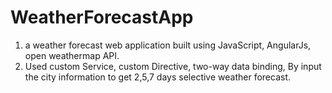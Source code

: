 # WeatherForecastApp
1. a weather forecast web application built using JavaScript, AngularJs, open weathermap API. <br/>
2. Used custom Service, custom Directive, two-way data binding, By input the city information to get 2,5,7 days selective weather forecast.<br/>
